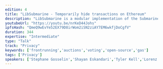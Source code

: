 ```yaml
---
edition: 4
title: "LibSubmarine - Temporarily hide transactions on Ethereum"
description: "LibSubmarine is a modular implementation of the Submarine Sends framework proposed by the team at IC3. While a standard commit-reveal scheme allows users to temporarily obfuscate data included in their transaction, Submarine Sends allow users to completely hide their transaction until revealed in a later block. Notable use cases include preventing frontrunning on DEXs, working sealed-bid auctions, and private voting with public tally. This is an open source and gas efficient implementation which anyone can add to their project. Built by the community, for the community. Slides: https://goo.gl/ncn3xG"
youtubeUrl: "https://youtu.be/nrKeD44Johs"
ipfsHash: "QmeQ9wEvYe52EX79D8irWom2iSN2ziAY7EM6wkfjDoCgfV"
duration: 344
expertise: "Intermediate"
type: "Talk"
track: "Privacy"
keywords: ['frontrunning','auctions','voting','open-source','gas']
tags: ['Privacy']
speakers: ['Stephane Gosselin','Shayan Eskandari','Tyler Kell','Lorenz Breidenbach']
---
```

